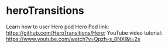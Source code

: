 # heroTransitions
Learn how to user Hero pod
Hero Pod link: https://github.com/HeroTransitions/Hero;
YouTube video tutorial: https://www.youtube.com/watch?v=Qpzh-s_8NXI&t=2s

